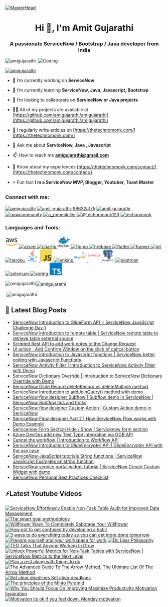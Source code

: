 
[![MasterHead](https://i.gifer.com/origin/22/22657b8a577f858827c5d46dac32cf53.gif)](https://amigujarathi.io)

<h1 align="center">Hi 👋, I'm Amit Gujarathi</h1>
<h3 align="center">A passionate ServiceNow / Bootstrap / Java developer from India</h3>
<img align="right" alt="Coding" width="400" src="https://cdn.filestackcontent.com/efbSR18hT5uRKuo0zoMA">

<p align="left"> <img src="https://komarev.com/ghpvc/?username=amigujarathi&label=Profile%20views&color=0e75b6&style=flat" alt="amigujarathi" /> </p>

<p align="left"> <a href="https://twitter.com/amigujarathi" target="blank"><img src="https://img.shields.io/twitter/follow/amigujarathi?logo=twitter&style=for-the-badge" alt="amigujarathi" /></a> </p>

- 🔭 I’m currently working on **ServiceNow**

- 🌱 I’m currently learning **ServiceNow, Java, Javascript, Bootstrap**

- 👯 I’m looking to collaborate on **ServiceNow or Java projects**

- 👨‍💻 All of my projects are available at [https://github.com/amigujarathi/amigujarathi](https://github.com/amigujarathi/amigujarathi)

- 📝 I regularly write articles on [https://thetechnomonk.com/](https://thetechnomonk.com/)

- 💬 Ask me about **ServiceNow, Java , Javascript**

- 📫 How to reach me **amigujarathi@gmail.com**

- 📄 Know about my experiences [https://thetechnomonk.com/contact/](https://thetechnomonk.com/contact/)

- ⚡ Fun fact **I m a ServiceNow MVP, Blogger, Youtuber, Toast Master**

<h3 align="left">Connect with me:</h3>
<p align="left">
<a href="https://twitter.com/amigujarathi" target="blank"><img align="center" src="https://raw.githubusercontent.com/rahuldkjain/github-profile-readme-generator/master/src/images/icons/Social/twitter.svg" alt="amigujarathi" height="30" width="40" /></a>
<a href="https://linkedin.com/in/amit-gujarathi-98632a175" target="blank"><img align="center" src="https://raw.githubusercontent.com/rahuldkjain/github-profile-readme-generator/master/src/images/icons/Social/linked-in-alt.svg" alt="amit-gujarathi-98632a175" height="30" width="40" /></a>
<a href="https://stackoverflow.com/users/amit-gujarathi" target="blank"><img align="center" src="https://raw.githubusercontent.com/rahuldkjain/github-profile-readme-generator/master/src/images/icons/Social/stack-overflow.svg" alt="amit-gujarathi" height="30" width="40" /></a>
<a href="https://www.servicenow.com/community/user/viewprofilepage/user-id/265565" target="blank"><img align="center" src="https://raw.githubusercontent.com/rahuldkjain/github-profile-readme-generator/master/src/images/icons/Social/codesandbox.svg" alt="nowcommunity" height="30" width="40" /></a>
<a href="https://instagram.com/a_romeokiller" target="blank"><img align="center" src="https://raw.githubusercontent.com/rahuldkjain/github-profile-readme-generator/master/src/images/icons/Social/instagram.svg" alt="a_romeokiller" height="30" width="40" /></a>
<a href="https://medium.com/@technomonk123" target="blank"><img align="center" src="https://raw.githubusercontent.com/rahuldkjain/github-profile-readme-generator/master/src/images/icons/Social/medium.svg" alt="@technomonk123" height="30" width="40" /></a>
<a href="https://www.youtube.com/c/technomonk" target="blank"><img align="center" src="https://raw.githubusercontent.com/rahuldkjain/github-profile-readme-generator/master/src/images/icons/Social/youtube.svg" alt="technomonk" height="30" width="40" /></a>
</p>

<h3 align="left">Languages and Tools:</h3>
<p align="left"> <a href="https://aws.amazon.com" target="_blank" rel="noreferrer"> <img src="https://raw.githubusercontent.com/devicons/devicon/master/icons/amazonwebservices/amazonwebservices-original-wordmark.svg" alt="aws" width="40" height="40"/> </a> <a href="https://azure.microsoft.com/en-in/" target="_blank" rel="noreferrer"> <img src="https://www.vectorlogo.zone/logos/microsoft_azure/microsoft_azure-icon.svg" alt="azure" width="40" height="40"/> </a> <a href="https://www.chartjs.org" target="_blank" rel="noreferrer"> <img src="https://www.chartjs.org/media/logo-title.svg" alt="chartjs" width="40" height="40"/> </a> <a href="https://www.docker.com/" target="_blank" rel="noreferrer"> <img src="https://raw.githubusercontent.com/devicons/devicon/master/icons/docker/docker-original-wordmark.svg" alt="docker" width="40" height="40"/> </a> <a href="https://www.figma.com/" target="_blank" rel="noreferrer"> <img src="https://www.vectorlogo.zone/logos/figma/figma-icon.svg" alt="figma" width="40" height="40"/> </a> <a href="https://firebase.google.com/" target="_blank" rel="noreferrer"> <img src="https://www.vectorlogo.zone/logos/firebase/firebase-icon.svg" alt="firebase" width="40" height="40"/> </a> <a href="https://flutter.dev" target="_blank" rel="noreferrer"> <img src="https://www.vectorlogo.zone/logos/flutterio/flutterio-icon.svg" alt="flutter" width="40" height="40"/> </a> <a href="https://www.framer.com/" target="_blank" rel="noreferrer"> <img src="https://www.vectorlogo.zone/logos/framer/framer-icon.svg" alt="framer" width="40" height="40"/> </a> <a href="https://git-scm.com/" target="_blank" rel="noreferrer"> <img src="https://www.vectorlogo.zone/logos/git-scm/git-scm-icon.svg" alt="git" width="40" height="40"/> </a> <a href="https://heroku.com" target="_blank" rel="noreferrer"> <img src="https://www.vectorlogo.zone/logos/heroku/heroku-icon.svg" alt="heroku" width="40" height="40"/> </a> <a href="https://www.java.com" target="_blank" rel="noreferrer"> <img src="https://raw.githubusercontent.com/devicons/devicon/master/icons/java/java-original.svg" alt="java" width="40" height="40"/> </a> <a href="https://developer.mozilla.org/en-US/docs/Web/JavaScript" target="_blank" rel="noreferrer"> <img src="https://raw.githubusercontent.com/devicons/devicon/master/icons/javascript/javascript-original.svg" alt="javascript" width="40" height="40"/> </a> <a href="https://www.jenkins.io" target="_blank" rel="noreferrer"> <img src="https://www.vectorlogo.zone/logos/jenkins/jenkins-icon.svg" alt="jenkins" width="40" height="40"/> </a> <a href="https://www.mysql.com/" target="_blank" rel="noreferrer"> <img src="https://raw.githubusercontent.com/devicons/devicon/master/icons/mysql/mysql-original-wordmark.svg" alt="mysql" width="40" height="40"/> </a> <a href="https://www.oracle.com/" target="_blank" rel="noreferrer"> <img src="https://raw.githubusercontent.com/devicons/devicon/master/icons/oracle/oracle-original.svg" alt="oracle" width="40" height="40"/> </a> <a href="https://www.postgresql.org" target="_blank" rel="noreferrer"> <img src="https://raw.githubusercontent.com/devicons/devicon/master/icons/postgresql/postgresql-original-wordmark.svg" alt="postgresql" width="40" height="40"/> </a> <a href="https://postman.com" target="_blank" rel="noreferrer"> <img src="https://www.vectorlogo.zone/logos/getpostman/getpostman-icon.svg" alt="postman" width="40" height="40"/> </a> <a href="https://www.selenium.dev" target="_blank" rel="noreferrer"> <img src="https://raw.githubusercontent.com/detain/svg-logos/780f25886640cef088af994181646db2f6b1a3f8/svg/selenium-logo.svg" alt="selenium" width="40" height="40"/> </a> <a href="https://spring.io/" target="_blank" rel="noreferrer"> <img src="https://www.vectorlogo.zone/logos/springio/springio-icon.svg" alt="spring" width="40" height="40"/> </a> <a href="https://www.typescriptlang.org/" target="_blank" rel="noreferrer"> <img src="https://raw.githubusercontent.com/devicons/devicon/master/icons/typescript/typescript-original.svg" alt="typescript" width="40" height="40"/> </a> </p>



<p><img align="left" src="https://github-readme-stats.vercel.app/api/top-langs?username=amigujarathi&show_icons=true&locale=en&layout=compact" alt="amigujarathi" /></p>
<p><img align="center" src="https://github-readme-streak-stats.herokuapp.com/?user=amigujarathi&" alt="amigujarathi" /></p>
<p>&nbsp;<img align="center" src="https://github-readme-stats.vercel.app/api?username=amigujarathi&show_icons=true&locale=en" alt="amigujarathi" /></p>


## 📕 Latest Blog Posts
<!-- BLOG-POST-LIST:START -->
- [ServiceNow Introduction to GlideForm API = ServiceNow JavaScript Challenge Day 1](https://www.servicenow.com/community/developer-articles/servicenow-introduction-to-glideform-api-servicenow-javascript/ta-p/2387477)
- [ServiceNow introduction to remote table | ServiceNow remote table to retrieve table external source](https://www.servicenow.com/community/developer-articles/servicenow-introduction-to-remote-table-servicenow-remote-table/ta-p/2373682)
- [Scripted Rest API to add work notes to the Change Request](https://www.servicenow.com/community/developer-articles/scripted-rest-api-to-add-work-notes-to-the-change-request/ta-p/2402263)
- [UI action : Add Confirm Window on the click of cancel button](https://www.servicenow.com/community/developer-articles/ui-action-add-confirm-window-on-the-click-of-cancel-button/ta-p/2406091)
- [ServiceNow introduction to Javascript functions | ServiceNow better coding with Javascript Functions](https://www.servicenow.com/community/developer-articles/servicenow-introduction-to-javascript-functions-servicenow/ta-p/2373704)
- [ServiceNow Activity Filter | Introduction to ServiceNow Activity Filter with Demo](https://www.servicenow.com/community/developer-articles/servicenow-activity-filter-introduction-to-servicenow-activity/ta-p/2362677)
- [ServiceNow Dictionary Override | Introduction to ServiceNow Dictionary Override with Demo](https://www.servicenow.com/community/developer-articles/servicenow-dictionary-override-introduction-to-servicenow/ta-p/2362667)
- [ServiceNow Glide Record deleteRecord vs deleteMultiple method](https://www.servicenow.com/community/developer-articles/servicenow-glide-record-deleterecord-vs-deletemultiple-method/ta-p/2406064)
- [ServiceNow Introduction to addJoinQuery&lpar;&rpar; method with demo](https://www.servicenow.com/community/developer-articles/servicenow-introduction-to-addjoinquery-method-with-demo/ta-p/2362637)
- [ServiceNow flow designer Subflow | Subflow demo in ServiceNow | ServiceNow Subflow tips and tricks](https://www.servicenow.com/community/developer-articles/servicenow-flow-designer-subflow-subflow-demo-in-servicenow/ta-p/2373726)
- [ServiceNow flow designer Custom Action | Custom Action demo in ServiceNow](https://www.servicenow.com/community/developer-articles/servicenow-flow-designer-custom-action-custom-action-demo-in/ta-p/2373723)
- [ServiceNow Flow designer Part 2 | How ServiceNow Flow works with Demo Example](https://www.servicenow.com/community/developer-articles/servicenow-flow-designer-part-2-how-servicenow-flow-works-with/ta-p/2373720)
- [Servicenow Form Section Hide / Show | Servicenow form section](https://www.servicenow.com/community/developer-articles/servicenow-form-section-hide-show-servicenow-form-section/ta-p/2373711)
- [Azure DevOps add new Test Type Integration via OOB API](https://www.servicenow.com/community/developer-articles/azure-devops-add-new-test-type-integration-via-oob-api/ta-p/2361051)
- [Cancel the workflow | Introduction to Workflow API](https://www.servicenow.com/community/developer-articles/cancel-the-workflow-introduction-to-workflow-api/ta-p/2348790)
- [ServiceNow Introduction to GlideEncrypter API | GlideEncrypter API with the use case](https://www.servicenow.com/community/developer-articles/servicenow-introduction-to-glideencrypter-api-glideencrypter-api/ta-p/2301432)
- [ServiceNow JavaScript tutorials String functions | ServiceNow JavaScript Examples on string function](https://www.servicenow.com/community/developer-articles/servicenow-javascript-tutorials-string-functions-servicenow/ta-p/2305826)
- [ServiceNow service portal widget tutorial | ServiceNow Create Custom Widget with demo](https://www.servicenow.com/community/developer-articles/servicenow-service-portal-widget-tutorial-servicenow-create/ta-p/2302505)
- [ServiceNow Personal Best Practices Checklist](https://www.servicenow.com/community/developer-articles/servicenow-personal-best-practices-checklist/ta-p/2303749)
<!-- BLOG-POST-LIST:END -->


## ⚡Latest Youtube Videos

<!-- BEGIN YOUTUBE-CARDS -->
[![ServiceNow Effortlessly Enable Non-Task Table Audit for Improved Data Management](https://ytcards.demolab.com/?id=0GeX53cUv-s&title=ServiceNow+Effortlessly+Enable+Non-Task+Table+Audit+for+Improved+Data+Management&lang=en&timestamp=1677594607&background_color=%230d1117&title_color=%23ffffff&stats_color=%23dedede&width=250 "ServiceNow Effortlessly Enable Non-Task Table Audit for Improved Data Management")](https://www.youtube.com/watch?v=0GeX53cUv-s)
[![The smart goal methodology](https://ytcards.demolab.com/?id=6ClZFDn-TgU&title=The+smart+goal+methodology&lang=en&timestamp=1677558602&background_color=%230d1117&title_color=%23ffffff&stats_color=%23dedede&width=250 "The smart goal methodology")](https://www.youtube.com/watch?v=6ClZFDn-TgU)
[![WillPower Ways To Completely Sabotage Your WillPower](https://ytcards.demolab.com/?id=aLi-7MtoyeM&title=WillPower+Ways+To+Completely+Sabotage+Your+WillPower&lang=en&timestamp=1677436203&background_color=%230d1117&title_color=%23ffffff&stats_color=%23dedede&width=250 "WillPower Ways To Completely Sabotage Your WillPower")](https://www.youtube.com/watch?v=aLi-7MtoyeM)
[![How not to get confused by developing a habit](https://ytcards.demolab.com/?id=y02yV2N1MCg&title=How+not+to+get+confused+by+developing+a+habit&lang=en&timestamp=1677385825&background_color=%230d1117&title_color=%23ffffff&stats_color=%23dedede&width=250 "How not to get confused by developing a habit")](https://www.youtube.com/watch?v=y02yV2N1MCg)
[![3 ways to do everything today so you can get more done tomorrow](https://ytcards.demolab.com/?id=QP0m99UT5Vw&title=3+ways+to+do+everything+today+so+you+can+get+more+done+tomorrow&lang=en&timestamp=1677263423&background_color=%230d1117&title_color=%23ffffff&stats_color=%23dedede&width=250 "3 ways to do everything today so you can get more done tomorrow")](https://www.youtube.com/watch?v=QP0m99UT5Vw)
[![Prepare yourself  and your workspace for work](https://ytcards.demolab.com/?id=ka9eP3cnJAM&title=Prepare+yourself++and+your+workspace+for+work&lang=en&timestamp=1677213010&background_color=%230d1117&title_color=%23ffffff&stats_color=%23dedede&width=250 "Prepare yourself  and your workspace for work")](https://www.youtube.com/watch?v=ka9eP3cnJAM)
[![Do Less Philosophy](https://ytcards.demolab.com/?id=BocaC8IcX3c&title=Do+Less+Philosophy&lang=en&timestamp=1677126603&background_color=%230d1117&title_color=%23ffffff&stats_color=%23dedede&width=250 "Do Less Philosophy")](https://www.youtube.com/watch?v=BocaC8IcX3c)
[![TED Talks That Anyone Working In Grow](https://ytcards.demolab.com/?id=4naGEanDqUw&title=TED+Talks+That+Anyone+Working+In+Grow&lang=en&timestamp=1677040202&background_color=%230d1117&title_color=%23ffffff&stats_color=%23dedede&width=250 "TED Talks That Anyone Working In Grow")](https://www.youtube.com/watch?v=4naGEanDqUw)
[![Unlock Powerful Metrics for Non-Task Tables with ServiceNow | ServiceNow Metrics to the Next Level](https://ytcards.demolab.com/?id=bwIQUkU3Dgo&title=Unlock+Powerful+Metrics+for+Non-Task+Tables+with+ServiceNow+%7C+ServiceNow+Metrics+to+the+Next+Level&lang=en&timestamp=1676989810&background_color=%230d1117&title_color=%23ffffff&stats_color=%23dedede&width=250 "Unlock Powerful Metrics for Non-Task Tables with ServiceNow | ServiceNow Metrics to the Next Level")](https://www.youtube.com/watch?v=bwIQUkU3Dgo)
[![Plan a rest along with things to do](https://ytcards.demolab.com/?id=_Z18nyrRQuM&title=Plan+a+rest+along+with+things+to+do&lang=en&timestamp=1676953816&background_color=%230d1117&title_color=%23ffffff&stats_color=%23dedede&width=250 "Plan a rest along with things to do")](https://www.youtube.com/watch?v=_Z18nyrRQuM)
[![The Advanced Guide To The Arrow Method, The Ultimate List Of The Arrow Method](https://ytcards.demolab.com/?id=3XSnYjSE8uc&title=The+Advanced+Guide+To+The+Arrow+Method%2C+The+Ultimate+List+Of+The+Arrow+Method&lang=en&timestamp=1676867401&background_color=%230d1117&title_color=%23ffffff&stats_color=%23dedede&width=250 "The Advanced Guide To The Arrow Method, The Ultimate List Of The Arrow Method")](https://www.youtube.com/watch?v=3XSnYjSE8uc)
[![Set clear deadlines Set clear deadlines](https://ytcards.demolab.com/?id=EtnAvtwfuTU&title=Set+clear+deadlines+Set+clear+deadlines&lang=en&timestamp=1676831415&background_color=%230d1117&title_color=%23ffffff&stats_color=%23dedede&width=250 "Set clear deadlines Set clear deadlines")](https://www.youtube.com/watch?v=EtnAvtwfuTU)
[![The principles of the Minto Pyramid](https://ytcards.demolab.com/?id=8JSojxfb-tQ&title=The+principles+of+the+Minto+Pyramid&lang=en&timestamp=1676781002&background_color=%230d1117&title_color=%23ffffff&stats_color=%23dedede&width=250 "The principles of the Minto Pyramid")](https://www.youtube.com/watch?v=8JSojxfb-tQ)
[![Why You Should Focus On Improving Maximize Productivity Motivation Inspiration](https://ytcards.demolab.com/?id=ydy-CPSUqY8&title=Why+You+Should+Focus+On+Improving+Maximize+Productivity+Motivation+Inspiration&lang=en&timestamp=1676694616&background_color=%230d1117&title_color=%23ffffff&stats_color=%23dedede&width=250 "Why You Should Focus On Improving Maximize Productivity Motivation Inspiration")](https://www.youtube.com/watch?v=ydy-CPSUqY8)
[![Motivation  its ok if you feel down. Monday motivation](https://ytcards.demolab.com/?id=mN6S8Yy96ak&title=Motivation++its+ok+if+you+feel+down.+Monday+motivation&lang=en&timestamp=1676608209&background_color=%230d1117&title_color=%23ffffff&stats_color=%23dedede&width=250 "Motivation  its ok if you feel down. Monday motivation")](https://www.youtube.com/watch?v=mN6S8Yy96ak)
<!-- END YOUTUBE-CARDS -->

